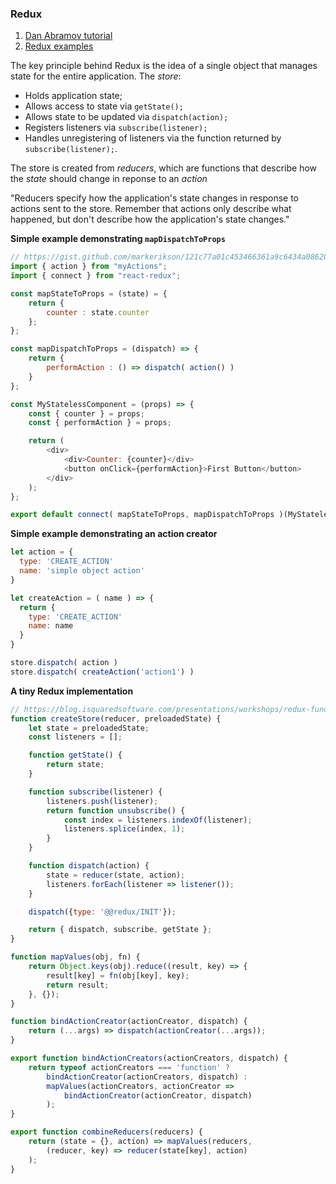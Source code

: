 ### Redux

1. [Dan Abramov tutorial](https://egghead.io/lessons/react-redux-the-single-immutable-state-tree)
2. [Redux examples](https://redux.js.org/introduction/examples)

The key principle behind Redux is the idea of a single object that manages state for the entire application.
The *store*:
- Holds application state;
- Allows access to state via `getState();`
- Allows state to be updated via `dispatch(action);`
- Registers listeners via `subscribe(listener);`
- Handles unregistering of listeners via the function returned by `subscribe(listener);`.

The store is created from *reducers*, which are functions that describe how the *state* should change in reponse to an *action*

"Reducers specify how the application's state changes in response to actions sent to the store. Remember that actions only describe what happened, but don't describe how the application's state changes."

**Simple example demonstrating `mapDispatchToProps`**

```javascript
// https://gist.github.com/markerikson/121c77a01c453466361a9c6434a08620  
import { action } from "myActions";
import { connect } from "react-redux";

const mapStateToProps = (state) = {
    return {
        counter : state.counter
    };
};

const mapDispatchToProps = (dispatch) => {
    return {
        performAction : () => dispatch( action() )
    }
};

const MyStatelessComponent = (props) => {
    const { counter } = props;
    const { performAction } = props;

    return (
        <div>
            <div>Counter: {counter}</div>
            <button onClick={performAction}>First Button</button>
        </div>
    );
};

export default connect( mapStateToProps, mapDispatchToProps )(MyStatelessComponent)
```

**Simple example demonstrating an action creator**

```javascript
let action = {
  type: 'CREATE_ACTION'
  name: 'simple object action'
}

let createAction = ( name ) => {
  return {
    type: 'CREATE_ACTION'
    name: name
  }
}

store.dispatch( action )
store.dispatch( createAction('action1') )
```

**A tiny Redux implementation**

```javascript
// https://blog.isquaredsoftware.com/presentations/workshops/redux-fundamentals/store-api.html#/11
function createStore(reducer, preloadedState) {
    let state = preloadedState;
    const listeners = [];

    function getState() {
        return state;
    }

    function subscribe(listener) {
        listeners.push(listener);
        return function unsubscribe() {
            const index = listeners.indexOf(listener);
            listeners.splice(index, 1);
        }
    }

    function dispatch(action) {
        state = reducer(state, action);
        listeners.forEach(listener => listener());
    }

    dispatch({type: '@@redux/INIT'});

    return { dispatch, subscribe, getState };
}

function mapValues(obj, fn) {
    return Object.keys(obj).reduce((result, key) => {
        result[key] = fn(obj[key], key);
        return result;
    }, {});
}

function bindActionCreator(actionCreator, dispatch) {
    return (...args) => dispatch(actionCreator(...args));
}

export function bindActionCreators(actionCreators, dispatch) {
    return typeof actionCreators === 'function' ?
        bindActionCreator(actionCreators, dispatch) :
        mapValues(actionCreators, actionCreator =>
            bindActionCreator(actionCreator, dispatch)
        );
}

export function combineReducers(reducers) {
    return (state = {}, action) => mapValues(reducers,
        (reducer, key) => reducer(state[key], action)
    );
}
```
